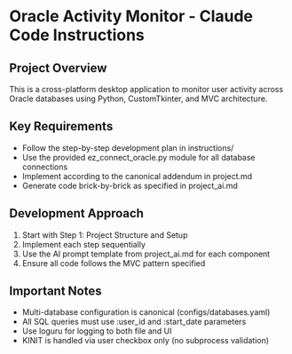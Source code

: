 # Oracle Activity Monitor - Claude Code Instructions

## Project Overview
This is a cross-platform desktop application to monitor user activity across Oracle databases using Python, CustomTkinter, and MVC architecture.

## Key Requirements
- Follow the step-by-step development plan in instructions/
- Use the provided ez_connect_oracle.py module for all database connections
- Implement according to the canonical addendum in project.md
- Generate code brick-by-brick as specified in project_ai.md

## Development Approach
1. Start with Step 1: Project Structure and Setup
2. Implement each step sequentially
3. Use the AI prompt template from project_ai.md for each component
4. Ensure all code follows the MVC pattern specified

## Important Notes
- Multi-database configuration is canonical (configs/databases.yaml)
- All SQL queries must use :user_id and :start_date parameters
- Use loguru for logging to both file and UI
- KINIT is handled via user checkbox only (no subprocess validation)